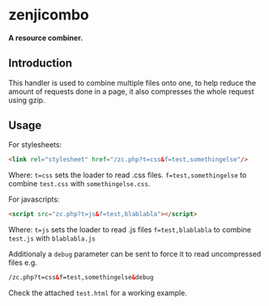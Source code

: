 zenjicombo
==========

#### A resource combiner. ####

Introduction
------------

This handler is used to combine multiple files onto one, to help reduce the amount of requests done in a page, it also compresses the whole request using gzip.

Usage
-----------

For stylesheets:
```html
<link rel="stylesheet" href="/zc.php?t=css&f=test,somethingelse"/>
```
Where:
`t=css`                  sets the loader to read .css files.
`f=test,somethingelse`    to combine `test.css` with `somethingelse.css`.

For javascripts:
```html
<script src="zc.php?t=js&f=test,blablabla"></script>
```
Where:
`t=js`                    sets the loader to read .js files
`f=test,blablabla`        to combine `test.js` with `blablabla.js`

Additionaly a `debug` parameter can be sent to force it to read uncompressed files e.g.
```html
/zc.php?t=css&f=test,somethingelse&debug
```

Check the attached `test.html` for a working example.

